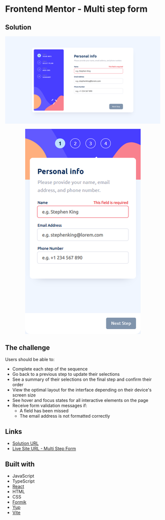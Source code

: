 # Frontend Mentor - Multi step form

## Solution
![](./src/assets/design/desktop.png)
<div align="center">
  <img src="./src/assets/design/mobile.png" />
</div>

## The challenge
Users should be able to:

- Complete each step of the sequence
- Go back to a previous step to update their selections
- See a summary of their selections on the final step and confirm their order
- View the optimal layout for the interface depending on their device's screen size
- See hover and focus states for all interactive elements on the page
- Receive form validation messages if:
  - A field has been missed
  - The email address is not formatted correctly

## Links
- [Solution URL](https://www.frontendmentor.io/solutions/multistep-form-D5l9BTExzS)
- [Live Site URL - Multi Step Form](https://multi-step-form-jec.vercel.app/)

## Built with
- JavaScript
- TypeScript
- [React](https://react.dev/)
- HTML
- CSS
- [Formik](https://formik.org/)
- [Yup](https://www.npmjs.com/package/yup)
- [Vite](https://vitejs.dev/)
